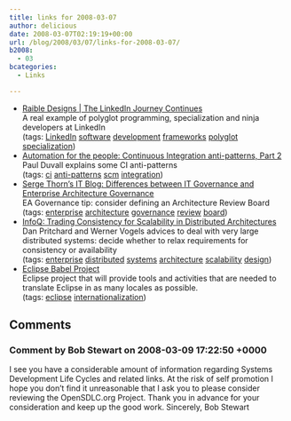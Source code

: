 ```yaml
---
title: links for 2008-03-07
author: delicious
date: 2008-03-07T02:19:19+00:00
url: /blog/2008/03/07/links-for-2008-03-07/
b2008:
  - 03
bcategories:
  - Links

---
```

  * <div>
      <a href="http://raibledesigns.com/rd/entry/the_linkedin_journey_continues">Raible Designs | The LinkedIn Journey Continues</a>
    </div>
    
    <div>
      A real example of polyglot programming, specialization and ninja developers at LinkedIn
    </div>
    
    <div>
      (tags: <a href="http://del.icio.us/frodenas/LinkedIn">LinkedIn</a> <a href="http://del.icio.us/frodenas/software">software</a> <a href="http://del.icio.us/frodenas/development">development</a> <a href="http://del.icio.us/frodenas/frameworks">frameworks</a> <a href="http://del.icio.us/frodenas/polyglot">polyglot</a> <a href="http://del.icio.us/frodenas/specialization">specialization</a>)
    </div>

  * <div>
      <a href="http://www.ibm.com/developerworks/java/library/j-ap03048/index.html?ca=drs-tp1008">Automation for the people: Continuous Integration anti-patterns, Part 2</a>
    </div>
    
    <div>
      Paul Duvall explains some CI anti-patterns
    </div>
    
    <div>
      (tags: <a href="http://del.icio.us/frodenas/ci">ci</a> <a href="http://del.icio.us/frodenas/anti-patterns">anti-patterns</a> <a href="http://del.icio.us/frodenas/scm">scm</a> <a href="http://del.icio.us/frodenas/integration">integration</a>)
    </div>

  * <div>
      <a href="http://sergethorn.blogspot.com/2008/03/differences-betweenit-governance-and.html">Serge Thorn&#8217;s IT Blog: Differences between IT Governance and Enterprise Architecture Governance</a>
    </div>
    
    <div>
      EA Governance tip: consider defining an Architecture Review Board
    </div>
    
    <div>
      (tags: <a href="http://del.icio.us/frodenas/enterprise">enterprise</a> <a href="http://del.icio.us/frodenas/architecture">architecture</a> <a href="http://del.icio.us/frodenas/governance">governance</a> <a href="http://del.icio.us/frodenas/review">review</a> <a href="http://del.icio.us/frodenas/board">board</a>)
    </div>

  * <div>
      <a href="http://www.infoq.com/news/2008/03/ebaybase">InfoQ: Trading Consistency for Scalability in Distributed Architectures</a>
    </div>
    
    <div>
      Dan Pritchard and Werner Vogels advices to deal with very large distributed systems: decide whether to relax requirements for consistency or availability
    </div>
    
    <div>
      (tags: <a href="http://del.icio.us/frodenas/enterprise">enterprise</a> <a href="http://del.icio.us/frodenas/distributed">distributed</a> <a href="http://del.icio.us/frodenas/systems">systems</a> <a href="http://del.icio.us/frodenas/architecture">architecture</a> <a href="http://del.icio.us/frodenas/scalability">scalability</a> <a href="http://del.icio.us/frodenas/design">design</a>)
    </div>

  * <div>
      <a href="http://www.eclipse.org/babel/">Eclipse Babel Project</a>
    </div>
    
    <div>
      Eclipse project that will provide tools and activities that are needed to translate Eclipse in as many locales as possible.
    </div>
    
    <div>
      (tags: <a href="http://del.icio.us/frodenas/eclipse">eclipse</a> <a href="http://del.icio.us/frodenas/internationalization">internationalization</a>)
    </div>

## Comments

### Comment by Bob Stewart on 2008-03-09 17:22:50 +0000
I see you have a considerable amount of information regarding Systems Development Life Cycles and related links. At the risk of self promotion I hope you don&#8217;t find it unreasonable that I ask you to please consider reviewing the OpenSDLC.org Project. Thank you in advance for your consideration and keep up the good work. Sincerely, Bob Stewart